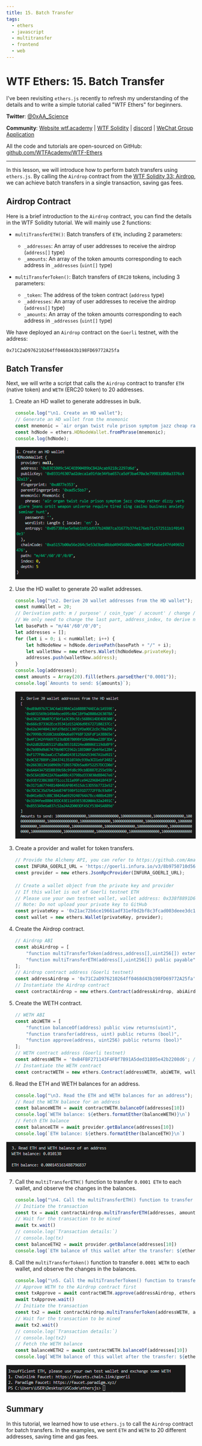 ```yaml
---
title: 15. Batch Transfer
tags:
  - ethers
  - javascript
  - multitransfer
  - frontend
  - web
---
```


# WTF Ethers: 15. Batch Transfer

I've been revisiting `ethers.js` recently to refresh my understanding of the details and to write a simple tutorial called "WTF Ethers" for beginners.

**Twitter**: [@0xAA_Science](https://twitter.com/0xAA_Science)

**Community**: [Website wtf.academy](https://wtf.academy) | [WTF Solidity](https://github.com/AmazingAng/WTFSolidity) | [discord](https://discord.gg/5akcruXrsk) | [WeChat Group Application](https://docs.google.com/forms/d/e/1FAIpQLSe4KGT8Sh6sJ7hedQRuIYirOoZK_85miz3dw7vA1-YjodgJ-A/viewform?usp=sf_link)

All the code and tutorials are open-sourced on GitHub: [github.com/WTFAcademy/WTF-Ethers](https://github.com/WTFAcademy/WTF-Ethers)

-----

In this lesson, we will introduce how to perform batch transfers using `ethers.js`. By calling the `Airdrop` contract from the [WTF Solidity 33: Airdrop](https://www.wtf.academy/solidity-application/Airdrop/), we can achieve batch transfers in a single transaction, saving gas fees.

## Airdrop Contract

Here is a brief introduction to the `Airdrop` contract, you can find the details in the WTF Solidity tutorial. We will mainly use 2 functions:

- `multiTransferETH()`: Batch transfers of `ETH`, including 2 parameters:
    - `_addresses`: An array of user addresses to receive the airdrop (`address[]` type)
    - `_amounts`: An array of the token amounts corresponding to each address in `_addresses` (`uint[]` type)

- `multiTransferToken()`: Batch transfers of `ERC20` tokens, including 3 parameters:
    - `_token`: The address of the token contract (`address` type)
    - `_addresses`: An array of user addresses to receive the airdrop (`address[]` type)
    - `_amounts`: An array of the token amounts corresponding to each address in `_addresses` (`uint[]` type)

We have deployed an `Airdrop` contract on the `Goerli` testnet, with the address:
```
0x71C2aD976210264ff0468d43b198FD69772A25fa
```

## Batch Transfer

Next, we will write a script that calls the `Airdrop` contract to transfer `ETH` (native token) and `WETH` (ERC20 token) to 20 addresses.

1. Create an HD wallet to generate addresses in bulk.
    ```js
    console.log("\n1. Create an HD wallet");
    // Generate an HD wallet from the mnemonic
    const mnemonic = `air organ twist rule prison symptom jazz cheap rather dizzy verb glare jeans orbit weapon universe require tired sing casino business anxiety seminar hunt`;
    const hdNode = ethers.HDNodeWallet.fromPhrase(mnemonic);
    console.log(hdNode);
    ```
    ![HD Wallet](img/15-1.png)

2. Use the HD wallet to generate 20 wallet addresses.
    ```js
    console.log("\n2. Derive 20 wallet addresses from the HD wallet");
    const numWallet = 20;
    // Derivation path: m / purpose' / coin_type' / account' / change / address_index
    // We only need to change the last part, address_index, to derive new wallets from hdNode
    let basePath = "m/44'/60'/0'/0";
    let addresses = [];
    for (let i = 0; i < numWallet; i++) {
        let hdNodeNew = hdNode.derivePath(basePath + "/" + i);
        let walletNew = new ethers.Wallet(hdNodeNew.privateKey);
        addresses.push(walletNew.address);
    }
    console.log(addresses);
    const amounts = Array(20).fill(ethers.parseEther("0.0001"));
    console.log(`Amounts to send: ${amounts}`);
    ```
    ![Generate 20 Wallet Addresses](img/15-2.png)

3. Create a provider and wallet for token transfers.
    ```js
    // Provide the Alchemy API, you can refer to https://github.com/AmazingAng/WTF-Solidity/blob/main/Topics/Tools/TOOL04_Alchemy/readme.md
    const INFURA_GOERLI_URL = 'https://goerli.infura.io/v3/8b9750710d56460d940aeff47967c4ba';
    const provider = new ethers.JsonRpcProvider(INFURA_GOERLI_URL);

    // Create a wallet object from the private key and provider
    // If this wallet is out of Goerli testnet ETH
    // Please use your own testnet wallet, wallet address: 0x338f8891D6BdC58eEB4754352459cC461EfD2a5E, please don't send any ETH to this address
    // Note: Do not upload your private key to GitHub
    const privateKey = '0x21ac72b6ce19661adf31ef0d2bf8c3fcad003deee3dc1a1a64f5fa3d6b049c06';
    const wallet = new ethers.Wallet(privateKey, provider);
    ```

4. Create the Airdrop contract.
    ```js
    // Airdrop ABI
    const abiAirdrop = [
        "function multiTransferToken(address,address[],uint256[]) external",
        "function multiTransferETH(address[],uint256[]) public payable",
    ];
    // Airdrop contract address (Goerli testnet)
    const addressAirdrop = '0x71C2aD976210264ff0468d43b198FD69772A25fa'; // Airdrop Contract
    // Instantiate the Airdrop contract
    const contractAirdrop = new ethers.Contract(addressAirdrop, abiAirdrop, wallet);
    ```

5. Create the WETH contract.
    ```js
    // WETH ABI
    const abiWETH = [
        "function balanceOf(address) public view returns(uint)",
        "function transfer(address, uint) public returns (bool)",
        "function approve(address, uint256) public returns (bool)"
    ];
    // WETH contract address (Goerli testnet)
    const addressWETH = '0xB4FBF271143F4FBf7B91A5ded31805e42b2208d6'; // WETH Contract
    // Instantiate the WETH contract
    const contractWETH = new ethers.Contract(addressWETH, abiWETH, wallet);
    ```

6. Read the ETH and WETH balances for an address.
    ```js
    console.log("\n3. Read the ETH and WETH balances for an address");
    // Read the WETH balance for an address
    const balanceWETH = await contractWETH.balanceOf(addresses[10])
    console.log(`WETH balance: ${ethers.formatEther(balanceWETH)}\n`)
    // Fetch ETH balance
    const balanceETH = await provider.getBalance(addresses[10])
    console.log(`ETH balance: ${ethers.formatEther(balanceETH)}\n`)
    ```
![Fetch WETH and ETH balances](img/15-3.png)

7. Call the `multiTransferETH()` function to transfer `0.0001 ETH` to each wallet, and observe the changes in the balances.
    ```js
    console.log("\n4. Call the multiTransferETH() function to transfer 0.0001 ETH to each wallet")
    // Initiate the transaction
    const tx = await contractAirdrop.multiTransferETH(addresses, amounts, {value: ethers.parseEther("0.002")})
    // Wait for the transaction to be mined
    await tx.wait()
    // console.log(`Transaction details:`)
    // console.log(tx)
    const balanceETH2 = await provider.getBalance(addresses[10])
    console.log(`ETH balance of this wallet after the transfer: ${ethers.formatEther(balanceETH2)}\n`)
    ```

8. Call the `multiTransferToken()` function to transfer `0.0001 WETH` to each wallet, and observe the changes in the balances.

    ```js
    console.log("\n5. Call the multiTransferToken() function to transfer 0.001 WETH to each wallet")
    // Approve WETH to the Airdrop contract first
    const txApprove = await contractWETH.approve(addressAirdrop, ethers.parseEther("1"))
    await txApprove.wait()
    // Initiate the transaction
    const tx2 = await contractAirdrop.multiTransferToken(addressWETH, addresses, amounts)
    // Wait for the transaction to be mined
    await tx2.wait()
    // console.log(`Transaction details:`)
    // console.log(tx2)
    // Fetch the WETH balance
    const balanceWETH2 = await contractWETH.balanceOf(addresses[10])
    console.log(`WETH balance of this wallet after the transfer: ${ethers.formatEther(balanceWETH2)}\n`)
    ```
![Insufficient fund for bulk transfer of WETH](img/15-4.png)
    
## Summary

In this tutorial, we learned how to use `ethers.js` to call the `Airdrop` contract for batch transfers. In the examples, we sent `ETH` and `WETH` to 20 different addresses, saving time and gas fees.
